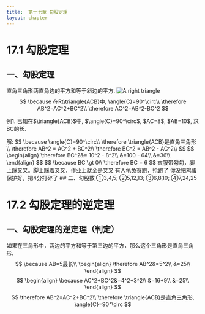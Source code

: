 ```yaml
---
title:  第十七章 勾股定理
layout: chapter
---
```


# 17.1 勾股定理
## 一、勾股定理
<ly-d>直角三角形两直角边的平方和等于斜边的平方.</ly-d>
<ly-b>
<img class="aside" src="17.1.1.svg" alt="A right triangle" />
$$
\because 在Rt\triangle{ACB}中, \angle{C}=90^\circ\\
\therefore AB^2=AC^2+BC^2\\
\therefore AC^2=AB^2-BC^2
$$
</ly-b>
<ly-e>
<p>例1. 已知在$\triangle{ACB}$中, $\angle{C}=90^\circ$, $AC=8$, $AB=10$, 求BC的长.</p>
解: $$
\because \angle{C}=90^\circ\\
\therefore \triangle{ACB}是直角三角形\\
\therefore AB^2 = AC^2 + BC^2\\
\therefore BC^2 = AB^2 - AC^2\\
$$
$$
\begin{align}
\therefore BC^2&= 10^2 - 8^2\\
&=100 - 64\\
&=36\\
\end{align}
$$
$$
\because BC \gt 0\\
\therefore BC = 6
$$
</ly-e>
<ly-q date="20181129">衣服带勾勾，脚上踩叉叉。脚上踩着叉叉，作业上就全是叉叉</ly-q>
<ly-q date="20181130">有人龟兔赛跑，抢跑了</ly-q>
<ly-q date="20181130">你没把鸡蛋保护好，把4分打碎了</ly-q>
## 二、勾股数
&#9312;3,4,5;
&#9313;5,12,13;
&#9314;6,8,10;
&#9315;7,24,25

# 17.2 勾股定理的逆定理
## 一、勾股定理的逆定理（判定）
<ly-d>如果在三角形中，两边的平方和等于第三边的平方，那么这个三角形是直角三角形.</ly-d>
<ly-b>
$$
\because AB=5最长\\
\begin{align}
\therefore AB^2&=5^2\\
&=25\\
\end{align}
$$
$$
\begin{align}
\because AC^2+BC^2&=4^2+3^2\\
&=16+9\\
&=25\\
\end{align}
$$
$$
\therefore AB^2=AC^2+BC^2\\
\therefore \triangle{ACB}是直角三角形, \angle{C}=90^\circ
$$
</ly-b>
